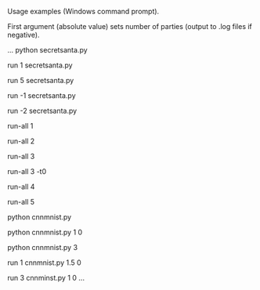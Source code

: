 Usage examples (Windows command prompt).

First argument (absolute value) sets number of parties (output to .log files if negative).

...
python secretsanta.py

run 1 secretsanta.py

run 5 secretsanta.py

run -1 secretsanta.py

run -2 secretsanta.py

run-all 1

run-all 2

run-all 3

run-all 3 -t0

run-all 4

run-all 5

python cnnmnist.py

python cnnmnist.py 1 0

python cnnmnist.py 3

run 1 cnnmnist.py 1.5 0

run 3 cnnminst.py 1 0
...
